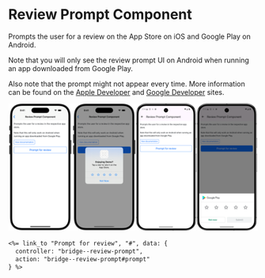 # Review Prompt Component

Prompts the user for a review on the App Store on iOS and Google Play on Android.

Note that you will only see the review prompt UI on Android when running an app downloaded from Google Play.

Also note that the prompt might not appear every time. More information can be found on the [Apple Developer](https://developer.apple.com/design/human-interface-guidelines/ratings-and-reviews) and [Google Developer](https://developer.android.com/guide/playcore/in-app-review) sites.

![Review Prompt screenshots](/resources/screenshots/review-prompt.png)

```erb
<%= link_to "Prompt for review", "#", data: {
  controller: "bridge--review-prompt",
  action: "bridge--review-prompt#prompt"
} %>
```
